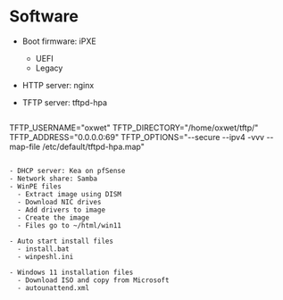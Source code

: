 # Software
- Boot firmware: iPXE
  - UEFI
  - Legacy
- HTTP server: nginx
- TFTP server: tftpd-hpa

  ```
TFTP_USERNAME="oxwet"
TFTP_DIRECTORY="/home/oxwet/tftp/"
TFTP_ADDRESS="0.0.0.0:69"
TFTP_OPTIONS="--secure --ipv4 -vvv --map-file /etc/default/tftpd-hpa.map"
```

- DHCP server: Kea on pfSense
- Network share: Samba
- WinPE files
  - Extract image using DISM
  - Download NIC drives
  - Add drivers to image
  - Create the image
  - Files go to ~/html/win11

- Auto start install files
  - install.bat
  - winpeshl.ini

- Windows 11 installation files
  - Download ISO and copy from Microsoft
  - autounattend.xml
